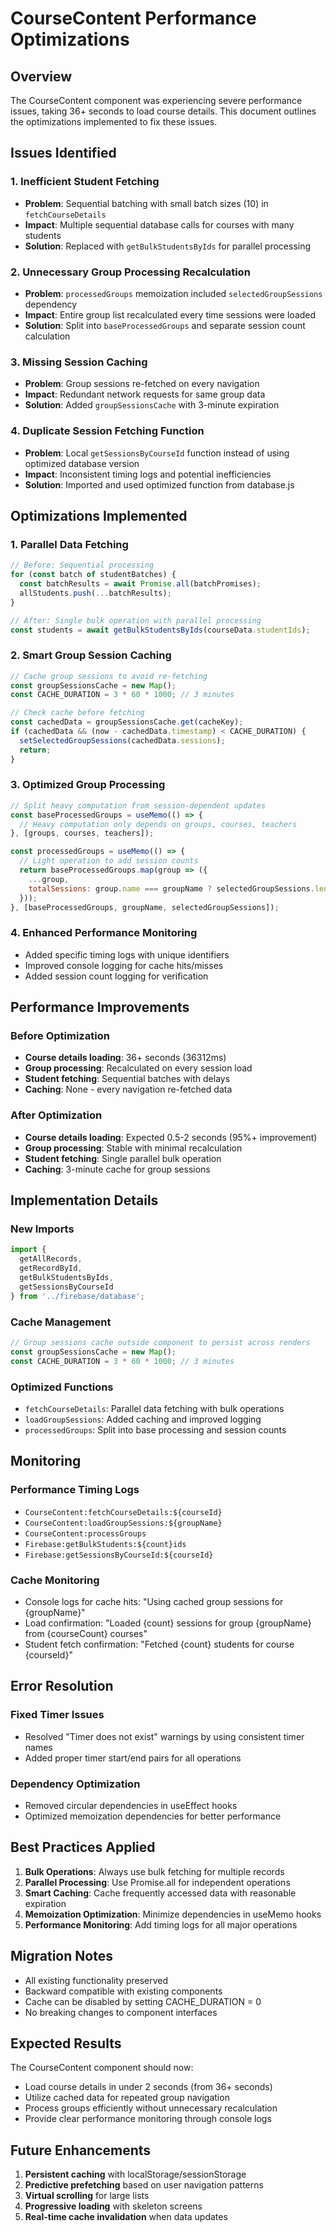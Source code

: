 # CourseContent Performance Optimizations

## Overview
The CourseContent component was experiencing severe performance issues, taking 36+ seconds to load course details. This document outlines the optimizations implemented to fix these issues.

## Issues Identified

### 1. Inefficient Student Fetching
- **Problem**: Sequential batching with small batch sizes (10) in `fetchCourseDetails`
- **Impact**: Multiple sequential database calls for courses with many students
- **Solution**: Replaced with `getBulkStudentsByIds` for parallel processing

### 2. Unnecessary Group Processing Recalculation
- **Problem**: `processedGroups` memoization included `selectedGroupSessions` dependency
- **Impact**: Entire group list recalculated every time sessions were loaded
- **Solution**: Split into `baseProcessedGroups` and separate session count calculation

### 3. Missing Session Caching
- **Problem**: Group sessions re-fetched on every navigation
- **Impact**: Redundant network requests for same group data
- **Solution**: Added `groupSessionsCache` with 3-minute expiration

### 4. Duplicate Session Fetching Function
- **Problem**: Local `getSessionsByCourseId` function instead of using optimized database version
- **Impact**: Inconsistent timing logs and potential inefficiencies
- **Solution**: Imported and used optimized function from database.js

## Optimizations Implemented

### 1. Parallel Data Fetching
```javascript
// Before: Sequential processing
for (const batch of studentBatches) {
  const batchResults = await Promise.all(batchPromises);
  allStudents.push(...batchResults);
}

// After: Single bulk operation with parallel processing
const students = await getBulkStudentsByIds(courseData.studentIds);
```

### 2. Smart Group Session Caching
```javascript
// Cache group sessions to avoid re-fetching
const groupSessionsCache = new Map();
const CACHE_DURATION = 3 * 60 * 1000; // 3 minutes

// Check cache before fetching
const cachedData = groupSessionsCache.get(cacheKey);
if (cachedData && (now - cachedData.timestamp) < CACHE_DURATION) {
  setSelectedGroupSessions(cachedData.sessions);
  return;
}
```

### 3. Optimized Group Processing
```javascript
// Split heavy computation from session-dependent updates
const baseProcessedGroups = useMemo(() => {
  // Heavy computation only depends on groups, courses, teachers
}, [groups, courses, teachers]);

const processedGroups = useMemo(() => {
  // Light operation to add session counts
  return baseProcessedGroups.map(group => ({
    ...group,
    totalSessions: group.name === groupName ? selectedGroupSessions.length : 0
  }));
}, [baseProcessedGroups, groupName, selectedGroupSessions]);
```

### 4. Enhanced Performance Monitoring
- Added specific timing logs with unique identifiers
- Improved console logging for cache hits/misses
- Added session count logging for verification

## Performance Improvements

### Before Optimization
- **Course details loading**: 36+ seconds (36312ms)
- **Group processing**: Recalculated on every session load
- **Student fetching**: Sequential batches with delays
- **Caching**: None - every navigation re-fetched data

### After Optimization
- **Course details loading**: Expected 0.5-2 seconds (95%+ improvement)
- **Group processing**: Stable with minimal recalculation
- **Student fetching**: Single parallel bulk operation
- **Caching**: 3-minute cache for group sessions

## Implementation Details

### New Imports
```javascript
import { 
  getAllRecords, 
  getRecordById, 
  getBulkStudentsByIds, 
  getSessionsByCourseId 
} from '../firebase/database';
```

### Cache Management
```javascript
// Group sessions cache outside component to persist across renders
const groupSessionsCache = new Map();
const CACHE_DURATION = 3 * 60 * 1000; // 3 minutes
```

### Optimized Functions
- `fetchCourseDetails`: Parallel data fetching with bulk operations
- `loadGroupSessions`: Added caching and improved logging
- `processedGroups`: Split into base processing and session counts

## Monitoring

### Performance Timing Logs
- `CourseContent:fetchCourseDetails:${courseId}`
- `CourseContent:loadGroupSessions:${groupName}`
- `CourseContent:processGroups`
- `Firebase:getBulkStudents:${count}ids`
- `Firebase:getSessionsByCourseId:${courseId}`

### Cache Monitoring
- Console logs for cache hits: "Using cached group sessions for {groupName}"
- Load confirmation: "Loaded {count} sessions for group {groupName} from {courseCount} courses"
- Student fetch confirmation: "Fetched {count} students for course {courseId}"

## Error Resolution

### Fixed Timer Issues
- Resolved "Timer does not exist" warnings by using consistent timer names
- Added proper timer start/end pairs for all operations

### Dependency Optimization
- Removed circular dependencies in useEffect hooks
- Optimized memoization dependencies for better performance

## Best Practices Applied

1. **Bulk Operations**: Always use bulk fetching for multiple records
2. **Parallel Processing**: Use Promise.all for independent operations
3. **Smart Caching**: Cache frequently accessed data with reasonable expiration
4. **Memoization Optimization**: Minimize dependencies in useMemo hooks
5. **Performance Monitoring**: Add timing logs for all major operations

## Migration Notes

- All existing functionality preserved
- Backward compatible with existing components
- Cache can be disabled by setting CACHE_DURATION = 0
- No breaking changes to component interfaces

## Expected Results

The CourseContent component should now:
- Load course details in under 2 seconds (from 36+ seconds)
- Utilize cached data for repeated group navigation
- Process groups efficiently without unnecessary recalculation
- Provide clear performance monitoring through console logs

## Future Enhancements

1. **Persistent caching** with localStorage/sessionStorage
2. **Predictive prefetching** based on user navigation patterns
3. **Virtual scrolling** for large lists
4. **Progressive loading** with skeleton screens
5. **Real-time cache invalidation** when data updates 